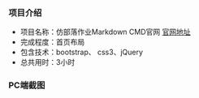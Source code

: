 ### 项目介绍

- 项目名称：仿部落作业Markdown CMD官网 [官网地址](https://www.zybuluo.com/cmd/)
- 完成程度：首页布局
- 包含技术：bootstrap、 css3、jQuery
- 总共用时：3小时

### PC端截图
[](http://oe3vwrk94.bkt.clouddn.com/%E9%83%A8%E8%90%BD%E4%BD%9C%E4%B8%9AMarkdown%20CMD.png)

